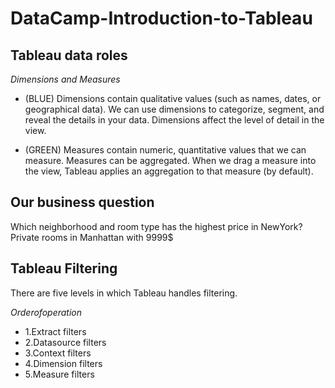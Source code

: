 # DataCamp-Introduction-to-Tableau

## Tableau data roles

*Dimensions and Measures*

* (BLUE) Dimensions contain qualitative values (such as names, dates, or geographical data).
We can use dimensions to categorize, segment, and reveal the details in your data.
Dimensions affect the level of detail in the view.

* (GREEN) Measures contain numeric, quantitative values that we can measure.
Measures can be aggregated.
When we drag a measure into the view, Tableau applies an aggregation to that measure (by default).



## Our business question

Which neighborhood and room type has the highest price in NewYork?
Private rooms in Manhattan with 9999$
## Tableau Filtering
There are five levels in which Tableau handles filtering.

*Orderofoperation*

* 1.Extract filters
* 2.Datasource filters
* 3.Context filters
* 4.Dimension filters
* 5.Measure filters
